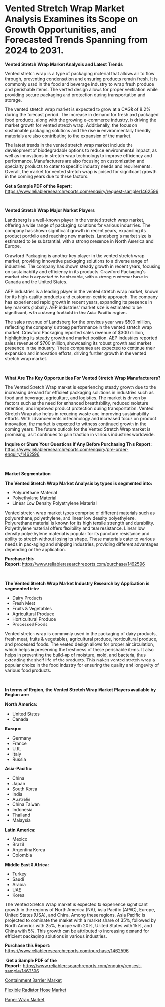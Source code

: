 <p><h1>Vented Stretch Wrap Market Analysis Examines its Scope on Growth Opportunities, and Forecasted Trends Spanning from 2024 to 2031.</h1></p><p><strong>Vented Stretch Wrap Market Analysis and Latest Trends</strong></p>
<p><p>Vented stretch wrap is a type of packaging material that allows air to flow through, preventing condensation and ensuring products remain fresh. It is commonly used in the food and beverage industry to wrap fresh produce and perishable items. The vented design allows for proper ventilation while providing secure packaging and protection during transportation and storage.</p><p>The vented stretch wrap market is expected to grow at a CAGR of 8.2% during the forecast period. The increase in demand for fresh and packaged food products, along with the growing e-commerce industry, is driving the market growth for vented stretch wrap. Additionally, the focus on sustainable packaging solutions and the rise in environmentally friendly materials are also contributing to the expansion of the market.</p><p>The latest trends in the vented stretch wrap market include the development of biodegradable options to reduce environmental impact, as well as innovations in stretch wrap technology to improve efficiency and performance. Manufacturers are also focusing on customization and specialty products to cater to specific industry needs and requirements. Overall, the market for vented stretch wrap is poised for significant growth in the coming years due to these factors.</p></p>
<p><strong>Get a Sample PDF of the Report:&nbsp;</strong> <a href="https://www.reliableresearchreports.com/enquiry/request-sample/1462596">https://www.reliableresearchreports.com/enquiry/request-sample/1462596</a></p>
<p>&nbsp;</p>
<p><strong>Vented Stretch Wrap Major Market Players</strong></p>
<p><p>Landsberg is a well-known player in the vented stretch wrap market, offering a wide range of packaging solutions for various industries. The company has shown significant growth in recent years, expanding its product portfolio and reaching new markets. Landsberg's market size is estimated to be substantial, with a strong presence in North America and Europe.</p><p>Crawford Packaging is another key player in the vented stretch wrap market, providing innovative packaging solutions to a diverse range of industries. The company has shown steady growth in recent years, focusing on sustainability and efficiency in its products. Crawford Packaging's market size is expected to be sizeable, with a strong customer base in Canada and the United States.</p><p>AEP industries is a leading player in the vented stretch wrap market, known for its high-quality products and customer-centric approach. The company has experienced rapid growth in recent years, expanding its presence in key markets globally. AEP industries' market size is estimated to be significant, with a strong foothold in the Asia-Pacific region.</p><p>The sales revenue of Landsberg for the previous year was $500 million, reflecting the company's strong performance in the vented stretch wrap market. Crawford Packaging reported sales revenue of $300 million, highlighting its steady growth and market position. AEP industries reported sales revenue of $700 million, showcasing its robust growth and market presence in the industry. These companies are expected to continue their expansion and innovation efforts, driving further growth in the vented stretch wrap market.</p></p>
<p>&nbsp;</p>
<p><strong>What Are The Key Opportunities For Vented Stretch Wrap Manufacturers?</strong></p>
<p><p>The Vented Stretch Wrap market is experiencing steady growth due to the increasing demand for efficient packaging solutions in industries such as food and beverage, agriculture, and logistics. The market is driven by factors such as the need for enhanced breathability, reduced moisture retention, and improved product protection during transportation. Vented Stretch Wrap also helps in reducing waste and improving sustainability efforts. With advancements in technology and increased focus on product innovation, the market is expected to witness continued growth in the coming years. The future outlook for the Vented Stretch Wrap market is promising, as it continues to gain traction in various industries worldwide.</p></p>
<p><strong>Inquire or Share Your Questions If Any Before Purchasing This Report:</strong> <a href="https://www.reliableresearchreports.com/enquiry/pre-order-enquiry/1462596">https://www.reliableresearchreports.com/enquiry/pre-order-enquiry/1462596</a></p>
<p>&nbsp;</p>
<p><strong>Market Segmentation</strong></p>
<p><strong>The Vented Stretch Wrap Market Analysis by types is segmented into:</strong></p>
<p><ul><li>Polyurethane Material</li><li>Polyethylene Material</li><li>Linear Low Density Polyethylene Material</li></ul></p>
<p><p>Vented stretch wrap market types comprise of different materials such as polyurethane, polyethylene, and linear low density polyethylene. Polyurethane material is known for its high tensile strength and durability. Polyethylene material offers flexibility and tear resistance. Linear low density polyethylene material is popular for its puncture resistance and ability to stretch without losing its shape. These materials cater to various needs in packaging and shipping industries, providing different advantages depending on the application.</p></p>
<p><strong>Purchase this Report:&nbsp;</strong><a href="https://www.reliableresearchreports.com/purchase/1462596">https://www.reliableresearchreports.com/purchase/1462596</a></p>
<p>&nbsp;</p>
<p><strong>The Vented Stretch Wrap Market Industry Research by Application is segmented into:</strong></p>
<p><ul><li>Dairy Products</li><li>Fresh Meat</li><li>Fruits & Vegetables</li><li>Agricultural Produce</li><li>Horticultural Produce</li><li>Processed Foods</li></ul></p>
<p><p>Vented stretch wrap is commonly used in the packaging of dairy products, fresh meat, fruits & vegetables, agricultural produce, horticultural produce, and processed foods. The vented design allows for proper air circulation, which helps in preserving the freshness of these perishable items. It also helps in preventing the build-up of moisture, mold, and bacteria, thus extending the shelf life of the products. This makes vented stretch wrap a popular choice in the food industry for ensuring the quality and longevity of various food products.</p></p>
<p>&nbsp;</p>
<p><strong>In terms of Region, the Vented Stretch Wrap Market Players available by Region are:</strong></p>
<p>
    <p> <strong> North America: </strong>
        <ul>
            <li>United States</li>
            <li>Canada</li>
        </ul>
        </p> 
    <p> <strong> Europe: </strong>
        <ul>
            <li>Germany</li>
            <li>France</li>
            <li>U.K.</li>
            <li>Italy</li>
            <li>Russia</li>
        </ul>
        </p> 
    <p> <strong> Asia-Pacific: </strong>
        <ul>
            <li>China</li>
            <li>Japan</li>
            <li>South Korea</li>
            <li>India</li>
            <li>Australia</li>
            <li>China Taiwan</li>
            <li>Indonesia</li>
            <li>Thailand</li>
            <li>Malaysia</li>
        </ul>
        </p> 
    <p> <strong> Latin America: </strong>
        <ul>
            <li>Mexico</li>
            <li>Brazil</li>
            <li>Argentina Korea</li>
            <li>Colombia</li>
        </ul>
        </p> 
    <p> <strong> Middle East & Africa: </strong>
        <ul>
            <li>Turkey</li>
            <li>Saudi</li>
            <li>Arabia</li>
            <li>UAE</li>
            <li>Korea</li>
        </ul>
    </p>
    </p>
<p><p>The Vented Stretch Wrap market is expected to experience significant growth in the regions of North America (NA), Asia Pacific (APAC), Europe, United States (USA), and China. Among these regions, Asia Pacific is projected to dominate the market with a market share of 35%, followed by North America with 25%, Europe with 20%, United States with 15%, and China with 5%. This growth can be attributed to increasing demand for efficient packaging solutions in various industries.</p></p>
<p><strong>Purchase this Report: </strong><a href="https://www.reliableresearchreports.com/purchase/1462596">https://www.reliableresearchreports.com/purchase/1462596</a></p>
<p>&nbsp;<strong>Get a Sample PDF of the Report:&nbsp;&nbsp;</strong><a href="https://www.reliableresearchreports.com/enquiry/request-sample/1462596">https://www.reliableresearchreports.com/enquiry/request-sample/1462596</a></p>
<p><strong></strong></p>
<p><p><a href="https://github.com/dimitrishawkinswaynenp91rgz/Market-Research-Report-List-1/blob/main/containment-barrier-market.md">Containment Barrier Market</a></p><p><a href="https://github.com/changoleonlaverguenzanoexiste/Market-Research-Report-List-2/blob/main/flexible-radiator-hose-market.md">Flexible Radiator Hose Market</a></p><p><a href="https://github.com/danielneavesallisons03mba/Market-Research-Report-List-1/blob/main/paper-wrap-market.md">Paper Wrap Market</a></p></p>